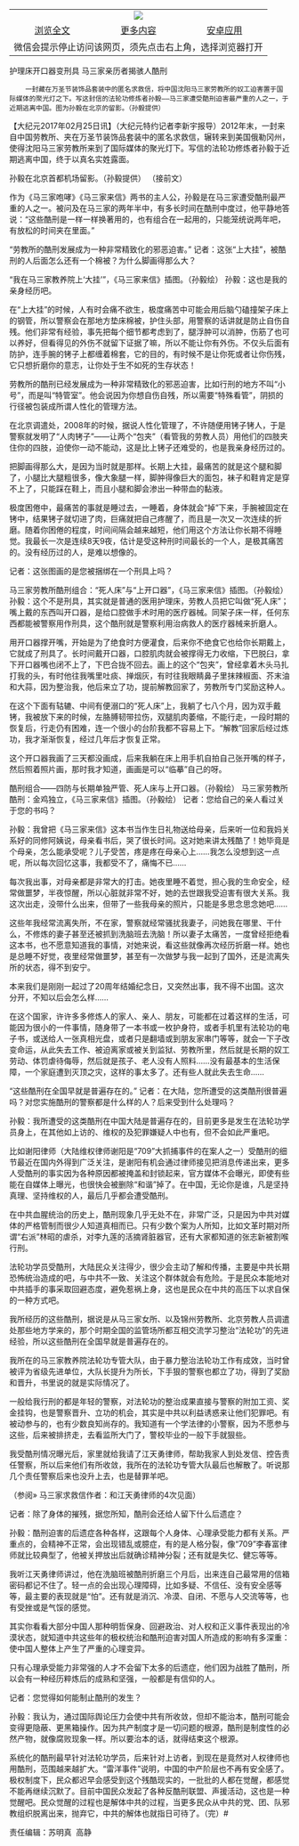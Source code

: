 

<table>
  <tr>
    <td align="center" colspan="3">
      <a href="https://github.com/ogate/ogate/blob/master/README.md"><img src="https://cloud.githubusercontent.com/assets/11880933/13434984/f430fae2-e012-11e5-814f-c2df1e82b247.jpg"/></a>
    </td>
  </tr>
  <tr>
    <td align="center">
      <a href="https://s3.ap-south-1.amazonaws.com/ogatem/oGate.htm?c803932&from=oNote">浏览全文</a>
    </td>
    <td align="center">
      <a href="https://s3.ap-south-1.amazonaws.com/ogatem/oGate.htm?from=oNote">更多内容</a>
    </td>
    <td align="center">
      <a href="https://raw.githubusercontent.com/ogate/up/master/ogate.apk">安卓应用</a>
    </td>
  </tr>
  <tr>
    <td align="center" colspan="3">
      微信会提示停止访问该网页，须先点击右上角，选择浏览器打开
    </td>
  </tr>
</table>    



护理床开口器变刑具 马三家亲历者揭骇人酷刑






        一封藏在万圣节装饰品套装中的匿名求救信，将中国沈阳马三家劳教所的奴工迫害置于国际媒体的聚光灯之下。写这封信的法轮功修炼者孙毅——马三家遭受酷刑迫害最严重的人之一，于近期逃离中国。图为孙毅在北京的留影。（孙毅提供）




【大纪元2017年02月25日讯】（大纪元特约记者李新宇报导）2012年末，一封来自中国劳教所、夹在万圣节装饰品套装中的匿名求救信，辗转来到美国俄勒冈州，使得沈阳马三家劳教所来到了国际媒体的聚光灯下。写信的法轮功修炼者孙毅于近期逃离中国，终于以真名实姓露面。


孙毅在北京首都机场留影。（孙毅提供）
（接前文）


作为《马三家咆哮》《马三家来信》两书的主人公，孙毅是在马三家遭受酷刑最严重的人之一。被问及在马三家的两年半中，有多长时间在酷刑中度过，他平静地答说：“这些酷刑是一样一样换著用的，也有组合在一起用的，只能笼统说两年吧，有放松的时间夹在里面。”


“劳教所的酷刑发展成为一种非常精致化的邪恶迫害。”
记者：这张“上大挂”，被酷刑的人后面怎么还有一个棉被？为什么脚画得那么大？


“我在马三家教养院上‘大挂’”，《马三家来信》插图。（孙毅绘）
孙毅：这也是我的亲身经历吧。


在“上大挂”的时候，人有时会痛不欲生，极度痛苦中可能会用后脑勺磕撞架子床上的钢管，所以警察会在那地方垫床棉被，护住头部，用警察的话讲就是防止自伤自残。他们非常有经验，事先把每个细节都考虑到了，腿浮肿可以消肿，伤筋了也可以养好，但看得见的外伤不就留下证据了嘛，所以不能让你有外伤。不仅头后面有防护，连手腕的铐子上都缠着棉套，它的目的，有时候不是让你死或者让你伤残，它只想折磨你的意志，让你处于生不如死的生存状态！


劳教所的酷刑已经发展成为一种非常精致化的邪恶迫害，比如行刑的地方不叫“小号”，而是叫“特管室”。他会说因为你想自伤自残，所以需要“特殊看管”，阴损的行径被包装成所谓人性化的管理方法。


在北京调遣处，2008年的时候，据说人性化管理了，不许随便用铐子铐人，于是警察就发明了“人肉铐子”——让两个“包夹”（看管我的劳教人员）用他们的四肢夹住你的四肢，迫使你一动不能动，这是比上铐子还难受的，也是我亲身经历过的。


把脚画得那么大，是因为当时就是那样。长期上大挂，最痛苦的就是这个腿和脚了，小腿比大腿粗很多，像大象腿一样，脚肿得像巨大的面包，袜子和鞋肯定是穿不上了，只能踩在鞋上，而且小腿和脚会渗出一种带血的黏液。


极度困倦中，最痛苦的事就是睡过去，一睡着，身体就会“掉”下来，手腕被固定在铐中，结果铐子就切进了肉，巨痛就把自己疼醒了，而且是一次又一次连续的折磨。随着你困倦的程度，时间间隔会越来越短，他们用这个方法让你长期不得睡觉。我最长一次是连续8天9夜，估计是受这种刑时间最长的一个人，是极其痛苦的。没有经历过的人，是难以想像的。


记者：这张图画的是您被捆绑在一个刑具上吗？


马三家劳教所酷刑组合：“死人床”与“上开口器”，《马三家来信》插图。（孙毅绘）
孙毅：这个不是刑具，其实就是普通的医用护理床，劳教人员把它叫做“死人床”；嘴上戴的东西叫开口器，是给口腔做手术时用的医疗器械。同架子床一样，任何东西都能被警察用作刑具，这个酷刑就是警察利用治病救人的医疗器械来折磨人。


用开口器撑开嘴，开始是为了绝食时方便灌食，后来你不绝食它也给你长期戴上，它就成了刑具了。长时间戴开口器，口腔肌肉就会被撑得无力收缩，下巴脱臼，拿下开口器嘴也闭不上了，下巴合拢不回去。画上的这个“包夹”，曾经拿着木头马扎打我的头，有时他往我嘴里吐痰、掸烟灰，有时往我眼睛鼻子里抹辣椒面、芥末油和大蒜，因为整治我，他后来立了功，提前解教回家了，劳教所专门奖励这种人。


在这个下面有轱辘、中间有便溺口的“死人床”上，我躺了七八个月，因为双手戴铐，我被放下来的时候，左胳膊韧带拉伤，双腿肌肉萎缩，不能行走，一段时期的恢复后，行走仍有困难，连一个很小的台阶我都不容易上下。“解教”回家后经过炼功，我才渐渐恢复，经过几年后才恢复正常。


这个开口器我画了三天都没画成，后来我躺在床上用手机自拍自己张开嘴的样子，然后照着照片画，那时我才知道，画画是可以“临摹”自己的呀。


酷刑组合——四防与长期单独严管、死人床与上开口器。（孙毅绘）
马三家劳教所酷刑：金鸡独立，《马三家来信》插图。（孙毅绘）
记者：您给自己的亲人看过关于您的书吗？


孙毅：我曾把《马三家来信》这本书当作生日礼物送给母亲，后来听一位和我妈关系好的同修阿姨说，母亲看书后，哭了很长时间。这对她来讲太残酷了！她毕竟是个母亲，怎么能承受呢？儿子受苦，疼是疼在母亲心上……我怎么没想到这一点呢，所以每次回忆这事，我都受不了，痛悔不已……


每次我出事，对母亲都是非常大的打击。她夜里睡不着觉，担心我的生命安全，经常做噩梦，半夜惊醒，所以心脏就非常不好，她的去世跟我受迫害有很大关系。我这次出走，没带什么出来，但带了一些我母亲的照片，只能是多思念思念她吧……


这些年我经常流离失所，不在家，警察就经常骚扰我妻子，问她我在哪里、干什么，不修炼的妻子甚至还被抓到洗脑班去洗脑！所以妻子太痛苦，一度曾经拒绝看这本书，也不愿意知道我的事情，对她来说，看这些就像再次经历折磨一样。她也是总睡不好觉，夜里经常做噩梦，甚至有一次做梦与我一起到了国外，还是流离失所的状态，得不到安宁。


本来我们是刚刚一起过了20周年结婚纪念日，又突然出事，我不得不出国。这次分开，不知以后会怎么样……


在这个国家，许许多多修炼人的家人、亲人、朋友，可能都在过着这样的生活，可能因为很小的一件事情，随身带了一本书或一枚护身符，或者手机里有法轮功的电子书，或送给人一张真相光盘，或者只是翻墙或到朋友家串门等等，就会一下子改变命运，从此失去工作、被迫离家或被关到监狱、劳教所里，然后就是长期的奴工劳动、体罚虐待侮辱，然后就是孩子、老人没有人照料……没有最基本的生活保障，一个家庭遭到灭顶之灾，这样的事太多了。还有些人就此失去生命……


“这些酷刑在全国早就是普遍存在的。”
记者：在大陆，您所遭受的这类酷刑很普遍吗？对您实施酷刑的警察都是什么样的人？后来受到什么处理吗？


孙毅：我所遭受的这类酷刑在中国大陆是普遍存在的，目前更多是发生在法轮功学员身上，在其他如上访的、维权的及犯罪嫌疑人中也有，但不会如此严重吧。


比如谢阳律师（大陆维权律师谢阳是“709”大抓捕事件的在案人之一）受酷刑的细节最近在国内外得到广泛关注，是谢阳有机会通过律师接见把消息传递出来，更多人受酷刑的事实因为各种原因都被掩盖和封锁起来，官方媒体不会曝光，即使有些能在自媒体上曝光，也很快会被删除“和谐”掉了。在中国，无论你是谁，凡是坚持真理、坚持维权的人，最后几乎都会遭受酷刑。


在中共血腥统治的历史上，酷刑现象几乎无处不在，非常广泛，只是因为中共对媒体的严格管制而很少人知道真相而已。只有少数个案为人所知，比如文革时期对所谓“右派”林昭的虐杀，对李九莲的活摘肾脏器官，还有大家都知道的张志新被割喉行刑。


法轮功学员受酷刑，大陆民众关注得少，很少会主动了解和传播，主要是中共长期恐怖统治造成的吧，与中共不一致、关注这个群体就会有危险。于是民众本能地对中共插手的事采取回避态度，避免惹祸上身，这也是民众在中共的高压下以求自保的一种方式吧。


我所经历的这些酷刑，据说是从马三家女所、以及锦州劳教所、北京劳教人员调遣处那些地方学来的，那个时期全国的监管场所都互相交流学习整治“法轮功”的先进经验，所以这些酷刑在全国早就是普遍存在的。


我所在的马三家教养院法轮功专管大队，由于暴力整治法轮功工作有成效，当时曾被评为省级先进单位，大队长提升为所长，下手狠的警察也都立了功，得到了奖励和晋升，书里说的就是实际情况了。


一般给我行刑的都是年轻的警察，对法轮功的整治成果直接与警察的附加工资、奖金挂钩，也是警察晋升、立功的机会，其实是中共以利益诱惑来让他们犯罪吧。有被动参与的，也有少数良知尚存的。我知道有一个学法律的小警察，因为不愿参与这些，后来被排挤走，去看监所大门了，警校毕业的一般下手就狠些。


我受酷刑情况曝光后，家里就给我请了江天勇律师，帮助我家人到处发信、控告责任警察，所以后来他们有所收敛，我所在的法轮功专管大队最后也解散了。听说那几个责任警察后来也没升上去，也是替罪羊吧。


（参阅» 马三家求救信作者：和江天勇律师的4次见面）


记者：除了身体的摧残，据您所知，酷刑会还给人留下什么后遗症？


孙毅：酷刑迫害的后遗症各种各样，这跟每个人身体、心理承受能力都有关系。严重点的，会精神不正常，会出现错乱或臆症，有的是人格分裂，像“709”李春富律师就比较典型了，他被关押放出后就确诊精神分裂；还有就是失忆、健忘等等。


我听江天勇律师讲过，他在洗脑班被酷刑折磨三个月后，出来连自己最常用的信箱密码都记不住了。轻一点的会出现心理障碍，比如多疑、不信任、没有安全感等等，最主要的表现就是“怕”。还有就是消沉、冷漠、自闭、不愿与人交流等等，也有受挫或是气馁的感觉。


其实你看看大部分中国人那种明哲保身、回避政治、对人权和正义事件表现出的冷漠状态，就知道中共这些年的极权统治和酷刑迫害对国人所造成的影响有多深重：使中国人整体上产生了严重的心理变异。


只有心理承受能力非常强的人才不会留下太多的后遗症，他们因为战胜了酷刑，所以会有一种经历粹炼后的成熟和坚强，一般都是有信仰的人。


记者：您觉得如何能制止酷刑的发生？


孙毅：我认为，通过国际舆论压力会使中共有所收敛，但却不能治本，酷刑可能会变得更隐蔽、更黑箱操作。因为共产制度才是一切问题的根源，酷刑是制度性的必然产物，就像腐败现象一样。所以要治本的话，就得结束这个根源。


系统化的酷刑最早针对法轮功学员，后来针对上访者，到现在是竟然对人权律师也用酷刑，范围越来越扩大。“雷洋事件”说明，中国的中产阶层也不再有安全感了。极权制度下，民众都迟早会感受到这个残酷现实的，一批批的人都在觉醒，都感觉不能再继续沉默了。目前中国民众发起了各种反酷刑联盟、声援活动，这也是一种觉醒吧。民众觉醒的过程也是解体中共的过程，当更多民众从中共的党、团、队邪教组织脱离出来，抛弃它，中共的解体也就指日可待了。（完）#


责任编辑：苏明真  高静



